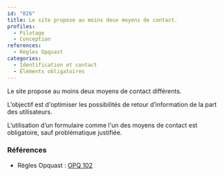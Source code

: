 ```yaml
---
id: "026"
title: Le site propose au moins deux moyens de contact.
profiles:
  - Pilotage
  - Conception
references:
  - Règles Opquast
categories:
  - Identification et contact
  - Éléments obligatoires
---
```


Le site propose au moins deux moyens de contact différents.

L’objectif est d'optimiser les possibilités de retour d’information de la part des utilisateurs.

L’utilisation d’un formulaire comme l'un des moyens de contact est obligatoire, sauf problématique justifiée.

### Références

* Règles Opquast : [OPQ 102](https://checklists.opquast.com/fr/assurance-qualite-web/le-site-propose-au-moins-deux-moyens-de-contact)
